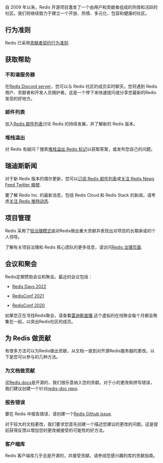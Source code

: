 
自 2009 年以来，Redis 开源项目激发了一个由用户和贡献者组成的热情和活跃的社区。我们将继续致力于建立一个开放、热情、多元化、包容和健康的社区。

## 行为准则

Redis 已采用[贡献者契约行为准则](https://github.com/redis/redis/blob/unstable/CODE_OF_CONDUCT.md).

## 获取帮助

### 不和谐服务器

在[Redis Discord server](https://discord.gg/redis)，您可以与 Redis 社区的成员实时聊天。您将遇到 Redis 用户、贡献者和开发人员拥护者。这是一个停下来快速提问或分享您最新的Redis发现的好地方。

### 邮件列表

加入[Redis 邮件列表](https://groups.google.com/g/redis-db)讨论 Redis 的持续发展，并了解新的 Redis 版本。

### 堆栈溢出

对 Redis 有疑问？搜索[堆栈溢出 Redis 标记](https://stackoverflow.com/questions/tagged/redis)以获取答案，或发布您自己的问题。

## 瑞迪斯新闻

对于新 Redis 版本的偶尔更新，您可以[订阅 Redis 邮件列表](https://groups.google.com/g/redis-db)或[关注 Redis News Feed Twitter 帳號](https://twitter.com/redisfeed).

要了解 Redis Inc. 的最新消息，包括 Redis Cloud 和 Redis Stack 的新闻，请考虑[关注 Redis 推特动态](https://twitter.com/redisinc).

## 项目管理

Redis 采用了[轻治理模式](/docs/about/governance)由对Redis做出重大贡献并表现出对项目的长期承诺的个人领导。

了解有关项目治理和 Redis 核心团队的更多信息，请访问[Redis 治理页面](/docs/about/governance).

## 会议和聚会

Redis定期赞助会议和聚会。最近的会议包括：

*   [Redis Days 2022](https://redis.com/redisdays/)

*   [RedisConf 2021](https://redis.com/redisconf/)

*   [RedisConf 2020](https://www.youtube.com/c/Redisinc/playlists?view=50\&sort=dd\&shelf_id=4)

如果您正在寻找Redis聚会，请查看[雷迪斯直播](https://meetups.redis.com/redis-live/).这个虚拟的在线聚会每个月都会聚集在一起，以突出Redis社区的成员。

## 为 Redis 做贡献

有很多方法可以为Redis做出贡献，从文档一直到对开源Redis服务器的更改。以下是您可以参与的几种方法。

### 为文档做贡献

这[Redis docs](https://github.com/redis/redis-doc)是开源的，我们很乐意纳入您的贡献。对于小的更改和拼写错误，我们建议创建一个针对[redis-doc repo](https://github.com/redis/redis-doc/pulls).

### 报告错误

要在 Redis 中报告错误，请创建一个[Redis Github issue](https://github.com/redis/redis/issues).

对于较大的文档更改，我们要求您首先创建一个描述您建议的更改的问题。这是提前获得反馈以增加您的更改被接受的可能性的好方法。

### 客户端库

Redis 客户端库几乎总是开源的，并接受贡献。请参阅您感兴趣的库的贡献指南。
